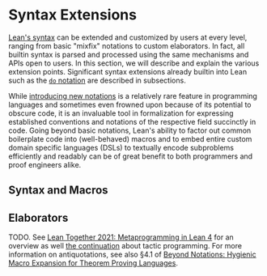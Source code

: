 # Syntax Extensions

[Lean's syntax](lexical_structure.md) can be extended and customized
by users at every level, ranging from basic "mixfix" notations to
custom elaborators. In fact, all builtin syntax is parsed and
processed using the same mechanisms and APIs open to users. In this
section, we will describe and explain the various extension points.
Significant syntax extensions already builtin into Lean such as the
[`do` notation](./do.md) are described in subsections.

While [introducing new notations](./notation.md) is a relatively rare feature in
programming languages and sometimes even frowned upon because of its
potential to obscure code, it is an invaluable tool in formalization
for expressing established conventions and notations of the respective
field succinctly in code. Going beyond basic notations, Lean's ability
to factor out common boilerplate code into (well-behaved) macros and
to embed entire custom domain specific languages (DSLs) to textually
encode subproblems efficiently and readably can be of great benefit to
both programmers and proof engineers alike.

## Syntax and Macros

## Elaborators

TODO. See [Lean Together 2021: Metaprogramming in Lean
4](https://youtu.be/hxQ1vvhYN_U) for an overview as well [the
continuation](https://youtu.be/vy4JWIiiXSY) about tactic programming.
For more information on antiquotations, see also §4.1 of [Beyond
Notations: Hygienic Macro Expansion for Theorem Proving
Languages](https://arxiv.org/pdf/2001.10490.pdf#page=11).
